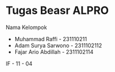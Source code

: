 # Tugas Beasr ALPRO

Nama Kelompok
- Muhammad Raffi - 231110211
- Adam Surya Sarwono - 2311102112
- Fajar Ario Abdillah - 2311102114

IF - 11 - 04
